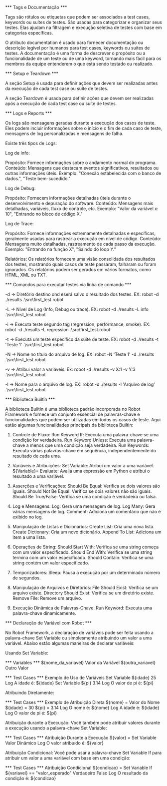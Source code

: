 

*** Tags e Documentação ***

Tags são rótulos ou etiquetas que podem ser associados a test cases, keywords ou suítes de testes.
São usadas para categorizar e organizar seus testes. Elas ajudam na filtragem e execução seletiva 
de testes com base em categorias específicas.

O atributo documentation é usado para fornecer documentação ou descrição legível por humanos para 
test cases, keywords ou suítes de testes.
A documentação é uma forma de descrever o propósito ou a funcionalidade de um teste ou de uma keyword, 
tornando mais fácil para os membros da equipe entenderem o que está sendo testado ou realizado.


*** Setup e Teardown ***

A seção Setup é usada para definir ações que devem ser realizadas antes da execução de cada test case ou 
suíte de testes.

A seção Teardown é usada para definir ações que devem ser realizadas após a execução de cada test case ou 
suíte de testes.


*** Logs e Reports ***

Os logs são mensagens geradas durante a execução dos casos de teste. Eles podem incluir informações sobre o 
início e o fim de cada caso de teste, mensagens de log personalizadas e mensagens de falha.

Existe três tipos de Logs:

Log de Info:

Propósito: Fornece informações sobre o andamento normal do programa.
Conteúdo: Mensagens que destacam eventos significativos, resultados ou outras informações úteis.
Exemplo: "Conexão estabelecida com o banco de dados.", "Teste bem-sucedido."

Log de Debug:

Propósito: Fornecem informações detalhadas úteis durante o desenvolvimento e depuração do software.
Conteúdo: Mensagens mais detalhadas, variáveis, fluxo de controle, etc.
Exemplo: "Valor da variável x: 10", "Entrando no bloco de código X."

Log de Trace:

Propósito: Fornece informações extremamente detalhadas e específicas, geralmente usadas para rastrear 
a execução em nível de código.
Conteúdo: Mensagens muito detalhadas, rastreamento de cada passo da execução.
Exemplo: "Entrando na função X", "Saindo do loop Y."


Relatórios:
Os relatórios fornecem uma visão consolidada dos resultados dos testes, mostrando quais casos de teste 
passaram, falharam ou foram ignorados. Os relatórios podem ser gerados em vários formatos, como HTML, XML ou TXT.


*** Comandos para executar testes via linha de comando ***

-d -> Diretório destino ond eserá salvo o resultado dos testes. EX:
robot -d ./results .\src\first_test.robot

-L -> Nível de Log (Info, Debug ou trace). EX:
robot -d ./results -L info .\src\first_test.robot

-i -> Executa teste segundo tag (regression, performance, smoke). EX:
robot -d ./results -L regression .\src\first_test.robot

-t -> Executa um teste específico da suíte de teste. EX:
robot -d ./results -t 'Teste 1' .\src\first_test.robot

-N -> Nome no título do arquivo de log. EX:
robot -N 'Teste 1' -d ./results .\src\first_test.robot

-v -> Atribui valor a variáveis. Ex:
robot -d ./results -v X:1 -v Y:3 .\src\first_test.robot

-l -> Nome para o arquivo de log. EX:
robot -d ./results -l 'Arquivo de log' .\src\first_test.robot


*** Biblioteca Builtin ***

A biblioteca BuiltIn é uma biblioteca padrão incorporada no Robot Framework e fornece um conjunto essencial 
de palavras-chave e funcionalidades que podem ser utilizadas em todos os casos de teste.
Aqui estão algumas funcionalidades principais da biblioteca BuiltIn:

1. Controle de Fluxo:
Run Keyword If: Executa uma palavra-chave se uma condição for verdadeira.
Run Keyword Unless: Executa uma palavra-chave a menos que uma condição seja verdadeira.
Run Keywords: Executa várias palavras-chave em sequência, independentemente do resultado de cada uma.

2. Variáveis e Atribuições:
Set Variable: Atribui um valor a uma variável.
${Variable}= Evaluate: Avalia uma expressão em Python e atribui o resultado a uma variável.

3. Asserções e Verificações:
Should Be Equal: Verifica se dois valores são iguais.
Should Not Be Equal: Verifica se dois valores não são iguais.
Should Be True/False: Verifica se uma condição é verdadeira ou falsa.

4. Log e Mensagens:
Log: Gera uma mensagem de log.
Log Many: Gera várias mensagens de log.
Comment: Adiciona um comentário que não é exibido no log.

5. Manipulação de Listas e Dicionários:
Create List: Cria uma nova lista.
Create Dictionary: Cria um novo dicionário.
Append To List: Adiciona um item a uma lista.

6. Operações de String:
Should Start With: Verifica se uma string começa com um valor especificado.
Should End With: Verifica se uma string termina com um valor especificado.
Should Contain: Verifica se uma string contém um valor especificado.

7. Temporizadores:
Sleep: Pausa a execução por um determinado número de segundos.

8. Manipulação de Arquivos e Diretórios:
File Should Exist: Verifica se um arquivo existe.
Directory Should Exist: Verifica se um diretório existe.
Remove File: Remove um arquivo.

9. Execução Dinâmica de Palavras-Chave:
Run Keyword: Executa uma palavra-chave dinamicamente.


*** Declaração de Variável com Robot ***

No Robot Framework, a declaração de variáveis pode ser feita usando a palavra-chave Set Variable ou simplesmente 
atribuindo um valor a uma variável. Abaixo estão algumas maneiras de declarar variáveis:

Usando Set Variable:

*** Variables ***
${nome_da_variavel}    Valor da Variável
${outra_variavel}      Outro Valor

*** Test Cases ***
Exemplo de Uso de Variáveis
    Set Variable    ${idade}    25
    Log    A idade é: ${idade}
    Set Variable    ${pi}    3.14
    Log    O valor de pi é: ${pi}

Atribuindo Diretamente:

*** Test Cases ***
Exemplo de Atribuição Direta
    ${nome} =    Valor do Nome
    ${idade} =    30
    ${pi} =    3.14
    Log    O nome é: ${nome}
    Log    A idade é: ${idade}
    Log    O valor de pi é: ${pi}

Atribuição durante a Execução:
Você também pode atribuir valores durante a execução usando a palavra-chave Set Variable:

*** Test Cases ***
Atribuição Durante a Execução
    ${valor} =    Set Variable    Valor Dinâmico
    Log    O valor atribuído é: ${valor}


Atribuição Condicional:
Você pode usar a palavra-chave Set Variable If para atribuir um valor a uma variável com base em uma condição:

*** Test Cases ***
Atribuição Condicional
    ${condicao} =    Set Variable If    ${variavel} == "valor_esperado"    Verdadeiro    Falso
    Log    O resultado da condição é: ${condicao}

